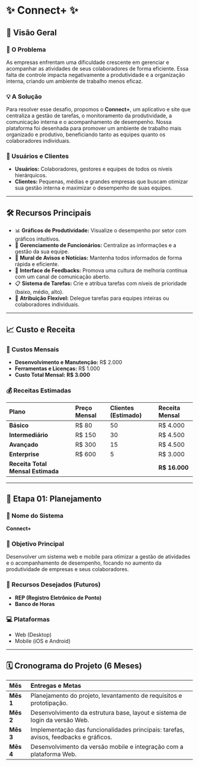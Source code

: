 
# ✨ Connect+ ✨

## 🚀 Visão Geral

### 🎯 O Problema
As empresas enfrentam uma dificuldade crescente em gerenciar e acompanhar as atividades de seus colaboradores de forma eficiente. Essa falta de controle impacta negativamente a produtividade e a organização interna, criando um ambiente de trabalho menos eficaz.

### 💡 A Solução
Para resolver esse desafio, propomos o **Connect+**, um aplicativo e site que centraliza a gestão de tarefas, o monitoramento da produtividade, a comunicação interna e o acompanhamento de desempenho. Nossa plataforma foi desenhada para promover um ambiente de trabalho mais organizado e produtivo, beneficiando tanto as equipes quanto os colaboradores individuais.

### 👥 Usuários e Clientes
* **Usuários:** Colaboradores, gestores e equipes de todos os níveis hierárquicos.
* **Clientes:** Pequenas, médias e grandes empresas que buscam otimizar sua gestão interna e maximizar o desempenho de suas equipes.

---

## 🛠️ Recursos Principais

* 📊 **Gráficos de Produtividade:** Visualize o desempenho por setor com gráficos intuitivos.
* 👥 **Gerenciamento de Funcionários:** Centralize as informações e a gestão da sua equipe.
* 📢 **Mural de Avisos e Notícias:** Mantenha todos informados de forma rápida e eficiente.
* 💬 **Interface de Feedbacks:** Promova uma cultura de melhoria contínua com um canal de comunicação aberto.
* 📋 **Sistema de Tarefas:** Crie e atribua tarefas com níveis de prioridade (baixo, médio, alto).
* 🤝 **Atribuição Flexível:** Delegue tarefas para equipes inteiras ou colaboradores individuais.

---

## 📈 Custo e Receita

### 💸 Custos Mensais
* **Desenvolvimento e Manutenção:** R$ 2.000
* **Ferramentas e Licenças:** R$ 1.000
* **Custo Total Mensal:** **R$ 3.000**

### 💰 Receitas Estimadas
| Plano | Preço Mensal | Clientes (Estimado) | Receita Mensal |
| :--- | :--- | :--- | :--- |
| **Básico** | R$ 80 | 50 | R$ 4.000 |
| **Intermediário** | R$ 150 | 30 | R$ 4.500 |
| **Avançado** | R$ 300 | 15 | R$ 4.500 |
| **Enterprise** | R$ 600 | 5 | R$ 3.000 |
| **Receita Total Mensal Estimada** | | | **R$ 16.000** |

---

## 📝 Etapa 01: Planejamento

### 📌 Nome do Sistema
**Connect+**

### 🎯 Objetivo Principal
Desenvolver um sistema web e mobile para otimizar a gestão de atividades e o acompanhamento de desempenho, focando no aumento da produtividade de empresas e seus colaboradores.

### 🌟 Recursos Desejados (Futuros)
* **REP (Registro Eletrônico de Ponto)**
* **Banco de Horas**

### 💻 Plataformas
* Web (Desktop)
* Mobile (iOS e Android)

---

## 🗓️ Cronograma do Projeto (6 Meses)

| Mês | Entregas e Metas |
| :-- | :--- |
| **Mês 1** | Planejamento do projeto, levantamento de requisitos e prototipação. |
| **Mês 2** | Desenvolvimento da estrutura base, layout e sistema de login da versão Web. |
| **Mês 3** | Implementação das funcionalidades principais: tarefas, avisos, feedbacks e gráficos. |
| **Mês 4** | Desenvolvimento da versão mobile e integração com a plataforma Web. |
